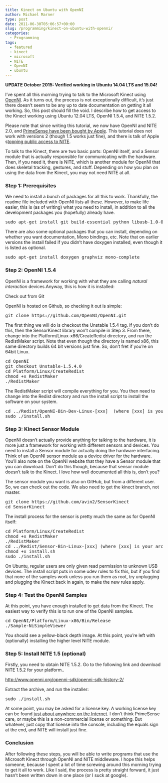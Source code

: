 ```yaml
---
title: Kinect on Ubuntu with OpenNI
author: Michael Marner
type: post
date: 2011-06-30T05:06:57+00:00
slug: /programming/kinect-on-ubuntu-with-openni/
categories:
  - Programming
tags:
  - featured
  - kinect
  - microsoft
  - NITE
  - OpenNI
  - ubuntu
---
```


**UPDATE October 2015: Verified working in Ubuntu 14.04 LTS and 15.04!**

I&#8217;ve spent all this morning trying to talk to the Microsoft Kinect using <a href="http://openni.org/" target="_blank">OpenNI</a>. As it turns out, the process is not exceptionally difficult, it&#8217;s just there doesn&#8217;t seem to be any up to date documentation on getting it all working. So, this post should fill the void. I describe how to get access to the Kinect working using Ubuntu 12.04 LTS, OpenNI 1.5.4, and NITE 1.5.2. <!--more-->

Please note that since writing this tutorial, we now have OpenNI and NITE 2.0, and <a href="http://techcrunch.com/2013/11/24/apple-primesense-acquisition-confirmed/" target="_blank">PrimeSense have been bought by Apple</a>. This tutorial does not work with versions 2 (though 1.5 works just fine), and there is talk of Apple s<a href="http://www.theregister.co.uk/2014/03/02/openni_project_to_close/" target="_blank">topping public access to NITE</a>.

To talk to the Kinect, there are two basic parts: OpenNI itself, and a Sensor module that is actually responsible for communicating with the hardware. Then, if you need it, there is NITE, which is another module for OpenNI that does skeletal tracking, gestures, and stuff. Depending on how you plan on using the data from the Kinect, you may not need NITE at all.

### Step 1: Prerequisites

We need to install a bunch of packages for all this to work. Thankfully, the readme file included with OpenNI lists all these. However, to make life easier, this is (as of writing) what you need to install, in addition to all the development packages you (hopefully) already have.

<pre lang="bash">sudo apt-get install git build-essential python libusb-1.0-0-dev freeglut3-dev openjdk-7-jdk</pre>

There are also some optional packages that you can install, depending on whether you want documentation, Mono bindings, etc. Note that on earlier versions the install failed if you didn&#8217;t have doxygen installed, even though it is listed as optional.

<pre lang="bash">sudo apt-get install doxygen graphviz mono-complete</pre>

### Step 2: OpenNI 1.5.4

OpenNI is a framework for working with what they are calling _natural interaction_ devices.Anyway, this is how it is installed:

Check out from Git

OpenNI is hosted on Github, so checking it out is simple:

<pre lang="bash">git clone https://github.com/OpenNI/OpenNI.git</pre>

The first thing we will do is checkout the Unstable 1.5.4 tag. If you don&#8217;t do this, then the SensorKinect library won&#8217;t compile in Step 3. From there, change into the Platform/Linux-x86/CreateRedist directory, and run the RedistMaker script. Note that even though the directory is named x86, this same directory builds 64 bit versions just fine. So, don&#8217;t fret if you&#8217;re on 64bit Linux.

<pre lang="bash">cd OpenNI
git checkout Unstable-1.5.4.0
cd Platform/Linux/CreateRedist
chmod +x RedistMaker
./RedistMaker</pre>

The RedistMaker script will compile everything for you. You then need to change into the Redist directory and run the install script to install the software on your system.

<pre lang="bash">cd ../Redist/OpenNI-Bin-Dev-Linux-[xxx]  (where [xxx] is your architecture and this particular OpenNI release)
sudo ./install.sh</pre>

### Step 3: Kinect Sensor Module

OpenNI doesn&#8217;t actually provide anything for talking to the hardware, it is more just a framework for working with different sensors and devices. You need to install a Sensor module for actually doing the hardware interfacing. Think of an OpenNI sensor module as a device driver for the hardware. You&#8217;ll also note on the OpenNI website that they have a Sensor module that you can download. Don&#8217;t do this though, because that sensor module doesn&#8217;t talk to the Kinect. I love how well documented all this is, don&#8217;t you?

The sensor module you want is also on GitHub, but from a different user. So, we can check out the code. We also need to get the kinect branch, not master.

<pre lang="bash">git clone https://github.com/avin2/SensorKinect
cd SensorKinect</pre>

The install process for the sensor is pretty much the same as for OpenNI itself:

<pre lang="bash">cd Platform/Linux/CreateRedist
chmod +x RedistMaker
./RedistMaker
cd ../Redist/Sensor-Bin-Linux-[xxx] (where [xxx] is your architecture and this particular OpenNI release)
chmod +x install.sh
sudo ./install.sh</pre>

On Ubuntu, regular users are only given read permission to unknown USB devices. The install script puts in some udev rules to fix this, but if you find that none of the samples work unless you run them as root, try unplugging and plugging the Kinect back in again, to make the new rules apply.

### Step 4: Test the OpenNI Samples

At this point, you have enough installed to get data from the Kinect. The easiest way to verify this is to run one of the OpenNI samples.

<pre lang="bash">cd OpenNI/Platform/Linux-x86/Bin/Release
./Sample-NiSimpleViewer</pre>

You should see a yellow-black depth image. At this point, you&#8217;re left with (optionally) installing the higher level NITE module.

### Step 5: Install NITE 1.5 (optional)

Firstly, you need to obtain NITE 1.5.2. Go to the following link and download NITE 1.5.2 for your platform..

<a href="http://www.openni.org/openni-sdk/openni-sdk-history-2/" target="_blank">http://www.openni.org/openni-sdk/openni-sdk-history-2/</a>

Extract the archive, and run the installer:

<pre lang="bash">sudo ./install.sh</pre>

At some point, you may be asked for a license key. A working license key can be found <a href="http://www.google.com/search?q=NITE+license+key" target="_blank">just about anywhere on the Internet</a>. I don&#8217;t think PrimeSense care, or maybe this is a non-commercial license or something. But whatever, just copy that license into the console, including the equals sign at the end, and NITE will install just fine.

### Conclusion

After following these steps, you will be able to write programs that use the Microsoft Kinect through OpenNI and NITE middleware. I hope this helps someone, because I spent a lot of time screwing around this morning trying to get it all to work. Like I said, the process is pretty straight forward, it just hasn&#8217;t been written down in one place (or I suck at google).
